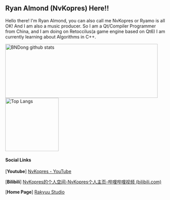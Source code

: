 ## Ryan Almond (NvKopres) Here!!

Hello there! I'm Ryan Almond, you can also call me NvKopres or Ryamo is all OK!
And I am also a music producer.
So I am a Qt/Compiler Programmer from China, and I am doing on Retoccilus(a game engine based on Qt6)
I am currently learning about Algorithms in C++.

<a href="https://github.com/anuraghazra/github-readme-stats">
  <img align="center" src="https://github-readme-stats-git-masterrstaa-rickstaa.vercel.app/api?username=AlmondRyan&hide=prs&count_private=true&show_icons=true&theme=material-palenight" alt="BNDong github stats" width="480" height="170" />
</a>
<a href="https://github.com/anuraghazra/github-readme-stats">
  <img align="center" src="https://github-readme-stats-git-masterrstaa-rickstaa.vercel.app/api/top-langs/?username=AlmondRyan&layout=compact&theme=material-palenight" alt="Top Langs" height="168" />
</a>

#### Social Links

[**Youtube**] [NvKopres - YouTube](https://www.youtube.com/channel/UCh4voUcBg9XpW5kSPFauJQw)

[**Bilibili**] [NvKopres的个人空间-NvKopres个人主页-哔哩哔哩视频 (bilibili.com)](https://space.bilibili.com/630651566?spm_id_from=333.1007.0.0)

[**Home Page**] [Rakyuu Studio](www.rakyuustudio.xyz)
